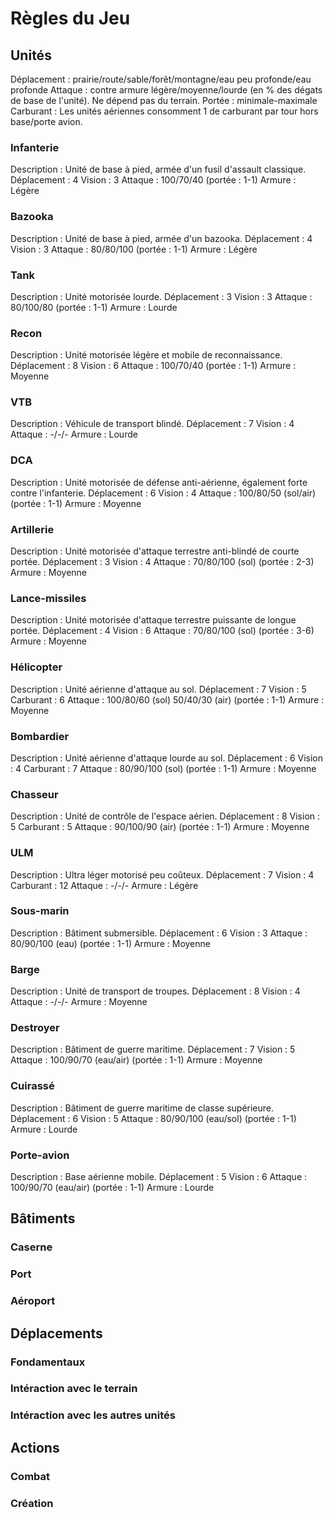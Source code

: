 Règles du Jeu
=============

Unités
------

Déplacement : prairie/route/sable/forêt/montagne/eau peu profonde/eau profonde
Attaque : contre armure légère/moyenne/lourde (en % des dégats de base de l'unité). Ne dépend pas du terrain.
Portée : minimale-maximale
Carburant : Les unités aériennes consomment 1 de carburant par tour hors base/porte avion.

### Infanterie

Description : Unité de base à pied, armée d'un fusil d'assault classique.
Déplacement : 4
Vision : 3
Attaque : 100/70/40 (portée : 1-1)
Armure : Légère

### Bazooka

Description : Unité de base à pied, armée d'un bazooka.
Déplacement : 4
Vision : 3
Attaque : 80/80/100 (portée : 1-1)
Armure : Légère

### Tank

Description : Unité motorisée lourde.
Déplacement : 3
Vision : 3
Attaque : 80/100/80 (portée : 1-1)
Armure : Lourde

### Recon

Description : Unité motorisée légère et mobile de reconnaissance.
Déplacement : 8
Vision : 6
Attaque : 100/70/40 (portée : 1-1)
Armure : Moyenne

### VTB

Description : Véhicule de transport blindé.
Déplacement : 7
Vision : 4
Attaque : -/-/-
Armure : Lourde

### DCA

Description : Unité motorisée de défense anti-aérienne, également forte contre l'infanterie.
Déplacement : 6
Vision : 4
Attaque : 100/80/50 (sol/air) (portée : 1-1)
Armure : Moyenne

### Artillerie

Description : Unité motorisée d'attaque terrestre anti-blindé de courte portée.
Déplacement : 3
Vision : 4
Attaque : 70/80/100 (sol) (portée : 2-3)
Armure : Moyenne

### Lance-missiles

Description : Unité motorisée d'attaque terrestre puissante de longue portée.
Déplacement : 4
Vision : 6
Attaque : 70/80/100 (sol) (portée : 3-6)
Armure : Moyenne

### Hélicopter

Description : Unité aérienne d'attaque au sol.
Déplacement : 7
Vision : 5
Carburant : 6
Attaque : 100/80/60 (sol) 50/40/30 (air) (portée : 1-1)
Armure : Moyenne

### Bombardier

Description : Unité aérienne d'attaque lourde au sol.
Déplacement : 6
Vision : 4
Carburant : 7
Attaque : 80/90/100 (sol) (portée : 1-1)
Armure : Moyenne

### Chasseur

Description : Unité de contrôle de l'espace aérien.
Déplacement : 8
Vision : 5
Carburant : 5
Attaque : 90/100/90 (air) (portée : 1-1)
Armure : Moyenne

### ULM

Description : Ultra léger motorisé peu coûteux.
Déplacement : 7
Vision : 4
Carburant : 12
Attaque : -/-/-
Armure : Légère

### Sous-marin

Description : Bâtiment submersible.
Déplacement : 6
Vision : 3
Attaque : 80/90/100 (eau) (portée : 1-1)
Armure : Moyenne

### Barge

Description : Unité de transport de troupes.
Déplacement : 8
Vision : 4
Attaque : -/-/-
Armure : Moyenne

### Destroyer

Description : Bâtiment de guerre maritime.
Déplacement : 7
Vision : 5
Attaque : 100/90/70 (eau/air) (portée : 1-1)
Armure : Moyenne

### Cuirassé

Description : Bâtiment de guerre maritime de classe supérieure.
Déplacement : 6
Vision : 5
Attaque : 80/90/100 (eau/sol) (portée : 1-1)
Armure : Lourde

### Porte-avion

Description : Base aérienne mobile.
Déplacement : 5
Vision : 6
Attaque : 100/90/70 (eau/air) (portée : 1-1)
Armure : Lourde

Bâtiments
---------

### Caserne 

### Port

### Aéroport

Déplacements
------------

### Fondamentaux

### Intéraction avec le terrain

### Intéraction avec les autres unités

Actions
-------

### Combat

### Création

